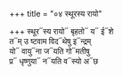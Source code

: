 +++
title = "०४ स्थूरस्य रायो"

+++
स्थूर᳓स्य रायो᳓ बृहतो᳓ य᳓ ई᳓शे  
त᳓म् उ ष्टवाम विद᳓थेषु इ᳓न्द्रम्  
यो᳓ वायु᳓ना ज᳓यति गो᳓मतीषु  
प्र᳓ धृष्णुया᳓ न᳓यति व᳓स्यो अ᳓छ